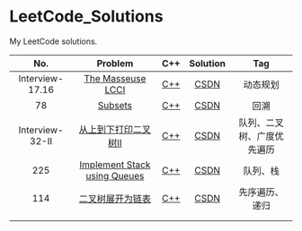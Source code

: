 # LeetCode_Solutions
My LeetCode solutions.

|       No.       |                           Problem                            |                             C++                              |                           Solution                           |            Tag             |
| :-------------: | :----------------------------------------------------------: | :----------------------------------------------------------: | :----------------------------------------------------------: | :------------------------: |
| Interview-17.16 | [The Masseuse LCCI](https://leetcode-cn.com/problems/the-masseuse-lcci/) | [C++](https://github.com/x8267/LeetCode_Solutions/blob/master/solutions/Interview-17.16-The%20Masseuse%20LCCI/Interview-17.16.cpp) | [CSDN](https://blog.csdn.net/qq_41809369/article/details/105082752) |          动态规划          |
|       78        |     [Subsets](https://leetcode-cn.com/problems/subsets/)     | [C++](https://github.com/x8267/LeetCode_Solutions/blob/master/solutions/78-Subsets/78-Subsets.cpp) | [CSDN](https://blog.csdn.net/qq_41809369/article/details/105090245) |            回溯            |
| Interview-32-II | [从上到下打印二叉树II](https://leetcode-cn.com/problems/cong-shang-dao-xia-da-yin-er-cha-shu-ii-lcof/) | [C++](https://github.com/x8267/LeetCode_Solutions/blob/master/solutions/Interview-32-II-%E4%BB%8E%E4%B8%8A%E5%88%B0%E4%B8%8B%E6%89%93%E5%8D%B0%E4%BA%8C%E5%8F%89%E6%A0%91II/Interview-32-II.cpp) | [CSDN](https://blog.csdn.net/qq_41809369/article/details/105129187) | 队列、二叉树、广度优先遍历 |
|       225       | [Implement Stack using Queues](https://leetcode-cn.com/problems/implement-stack-using-queues/) | [C++](https://github.com/x8267/LeetCode_Solutions/blob/master/solutions/225-Implement%20Stack%20using%20Queues/225-Implement%20Stack%20using%20Queues.cpp) | [CSDN](https://blog.csdn.net/qq_41809369/article/details/105151171) |          队列、栈          |
|       114       | [二叉树展开为链表](https://leetcode-cn.com/problems/flatten-binary-tree-to-linked-list/) | [C++](https://github.com/x8267/LeetCode_Solutions/tree/master/solutions/114-%E4%BA%8C%E5%8F%89%E6%A0%91%E5%B1%95%E5%BC%80%E4%B8%BA%E9%93%BE%E8%A1%A8) | [CSDN](https://blog.csdn.net/qq_41809369/article/details/107745505) |       先序遍历、递归       |
|                 |                                                              |                                                              |                                                              |                            |
|                 |                                                              |                                                              |                                                              |                            |

